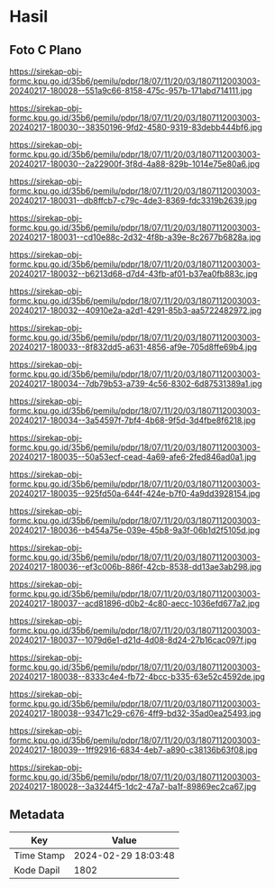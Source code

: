# Hasil

## Foto C Plano

https://sirekap-obj-formc.kpu.go.id/35b6/pemilu/pdpr/18/07/11/20/03/1807112003003-20240217-180028--551a9c66-8158-475c-957b-171abd714111.jpg

https://sirekap-obj-formc.kpu.go.id/35b6/pemilu/pdpr/18/07/11/20/03/1807112003003-20240217-180030--38350196-9fd2-4580-9319-83debb444bf6.jpg

https://sirekap-obj-formc.kpu.go.id/35b6/pemilu/pdpr/18/07/11/20/03/1807112003003-20240217-180030--2a22900f-3f8d-4a88-829b-1014e75e80a6.jpg

https://sirekap-obj-formc.kpu.go.id/35b6/pemilu/pdpr/18/07/11/20/03/1807112003003-20240217-180031--db8ffcb7-c79c-4de3-8369-fdc3319b2639.jpg

https://sirekap-obj-formc.kpu.go.id/35b6/pemilu/pdpr/18/07/11/20/03/1807112003003-20240217-180031--cd10e88c-2d32-4f8b-a39e-8c2677b6828a.jpg

https://sirekap-obj-formc.kpu.go.id/35b6/pemilu/pdpr/18/07/11/20/03/1807112003003-20240217-180032--b6213d68-d7d4-43fb-af01-b37ea0fb883c.jpg

https://sirekap-obj-formc.kpu.go.id/35b6/pemilu/pdpr/18/07/11/20/03/1807112003003-20240217-180032--40910e2a-a2d1-4291-85b3-aa5722482972.jpg

https://sirekap-obj-formc.kpu.go.id/35b6/pemilu/pdpr/18/07/11/20/03/1807112003003-20240217-180033--8f832dd5-a631-4856-af9e-705d8ffe69b4.jpg

https://sirekap-obj-formc.kpu.go.id/35b6/pemilu/pdpr/18/07/11/20/03/1807112003003-20240217-180034--7db79b53-a739-4c56-8302-6d87531389a1.jpg

https://sirekap-obj-formc.kpu.go.id/35b6/pemilu/pdpr/18/07/11/20/03/1807112003003-20240217-180034--3a54597f-7bf4-4b68-9f5d-3d4fbe8f6218.jpg

https://sirekap-obj-formc.kpu.go.id/35b6/pemilu/pdpr/18/07/11/20/03/1807112003003-20240217-180035--50a53ecf-cead-4a69-afe6-2fed846ad0a1.jpg

https://sirekap-obj-formc.kpu.go.id/35b6/pemilu/pdpr/18/07/11/20/03/1807112003003-20240217-180035--925fd50a-644f-424e-b7f0-4a9dd3928154.jpg

https://sirekap-obj-formc.kpu.go.id/35b6/pemilu/pdpr/18/07/11/20/03/1807112003003-20240217-180036--b454a75e-039e-45b8-9a3f-06b1d2f5105d.jpg

https://sirekap-obj-formc.kpu.go.id/35b6/pemilu/pdpr/18/07/11/20/03/1807112003003-20240217-180036--ef3c006b-886f-42cb-8538-dd13ae3ab298.jpg

https://sirekap-obj-formc.kpu.go.id/35b6/pemilu/pdpr/18/07/11/20/03/1807112003003-20240217-180037--acd81896-d0b2-4c80-aecc-1036efd677a2.jpg

https://sirekap-obj-formc.kpu.go.id/35b6/pemilu/pdpr/18/07/11/20/03/1807112003003-20240217-180037--1079d6e1-d21d-4d08-8d24-27b16cac097f.jpg

https://sirekap-obj-formc.kpu.go.id/35b6/pemilu/pdpr/18/07/11/20/03/1807112003003-20240217-180038--8333c4e4-fb72-4bcc-b335-63e52c4592de.jpg

https://sirekap-obj-formc.kpu.go.id/35b6/pemilu/pdpr/18/07/11/20/03/1807112003003-20240217-180038--93471c29-c676-4ff9-bd32-35ad0ea25493.jpg

https://sirekap-obj-formc.kpu.go.id/35b6/pemilu/pdpr/18/07/11/20/03/1807112003003-20240217-180039--1ff92916-6834-4eb7-a890-c38136b63f08.jpg

https://sirekap-obj-formc.kpu.go.id/35b6/pemilu/pdpr/18/07/11/20/03/1807112003003-20240217-180028--3a3244f5-1dc2-47a7-ba1f-89869ec2ca67.jpg


## Metadata

| Key        | Value               |
| ---------- | ------------------- |
| Time Stamp | 2024-02-29 18:03:48 |
| Kode Dapil | 1802                |



